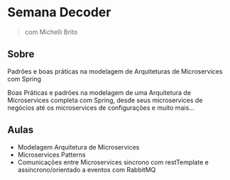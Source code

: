 # Semana Decoder

> com Michelli Brito

## Sobre

Padrões e boas práticas na modelagem de Arquiteturas de Microservices com Spring

Boas Práticas e padrões na modelagem de uma Arquitetura de Microservices completa com Spring, desde seus microservices de negócios até os microservices de configurações e muito mais...

## Aulas

- Modelagem Arquitetura de Microservices
- Microservices Patterns
- Comunicações entre Microservices sincrono com restTemplate e assincrono/orientado a eventos com RabbitMQ
